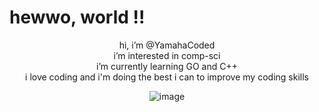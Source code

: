 # hewwo, world !!

</div>

<div align="center">
  
hi, i’m @YamahaCoded    
i’m interested in comp-sci    
i’m currently learning GO and C++    
i love coding and i'm doing the best i can to improve my coding skills    

![image](https://imgur.com/CzGWxDK.gif)





<!---
YamahaCoded/YamahaCoded is a ✨ special ✨ repository because its `README.md` (this file) appears on your GitHub profile.
You can click the Preview link to take a look at your changes.
--->
